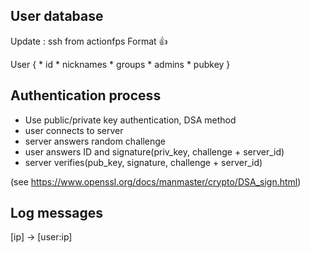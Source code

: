 ## User database

Update : ssh from actionfps
Format :+1: 

User {
    * id
    * nicknames
    * groups
    * admins
    * pubkey
}

## Authentication process

 * Use public/private key authentication, DSA method
  * user connects to server
  * server answers random challenge
  * user answers ID and signature(priv_key, challenge + server_id)
  * server verifies(pub_key, signature, challenge + server_id)

(see https://www.openssl.org/docs/manmaster/crypto/DSA_sign.html)

## Log messages

[ip] -> [user:ip]